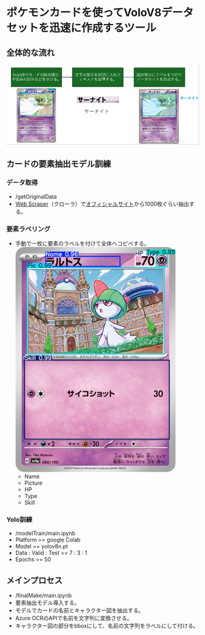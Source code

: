 # ポケモンカードを使ってVoloV8データセットを迅速に作成するツール

## 全体的な流れ

![flow](flow.bmp)

## カードの要素抽出モデル訓練

### データ取得
- /getOriginalData
- [Web Scraper](https://webscraper.io/)（クローラ）で[オフィシャルサイト](https://www.pokemon-card.com/card-search)から1000枚ぐらい抽出する。

### 要素ラベリング

- 手動で一枚に要素のラベルを付けて全体へコピペする。
    ![label_demo](label_demo.png)
    - Name
    - Picture
    - HP
    - Type
    - Skill

### Yolo訓練

- /modelTrain/main.ipynb
- Platform == google Colab
- Model == yolov8n.pt
- Data : Valid : Test == 7 : 3 : 1
- Epochs == 50

## メインプロセス

- /finalMake/main.ipynb
- 要素抽出モデル導入する。
- モデルでカードの名前とキャラクター図を抽出する。
- Azure OCRのAPIで名前を文字列に変換させる。
- キャラクター図の部分をbboxにして、名前の文字列をラベルにして付ける。